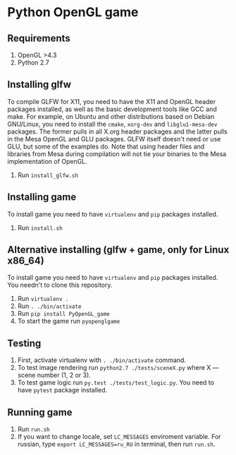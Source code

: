 # Python OpenGL game

## Requirements

1. OpenGL >4.3
2. Python 2.7

## Installing glfw

To compile GLFW for X11, you need to have the X11 and OpenGL header packages installed, as well as the basic development tools like GCC and make. For example, on Ubuntu and other distributions based on Debian GNU/Linux, you need to install the `cmake`, `xorg-dev` and `libglu1-mesa-dev` packages. The former pulls in all X.org header packages and the latter pulls in the Mesa OpenGL and GLU packages. GLFW itself doesn't need or use GLU, but some of the examples do. Note that using header files and libraries from Mesa during compilation will not tie your binaries to the Mesa implementation of OpenGL.

1. Run `install_glfw.sh`

## Installing game

To install game you need to have `virtualenv` and `pip` packages installed.

1. Run `install.sh`

## Alternative installing (glfw + game, only for Linux x86_64)

To install game you need to have `virtualenv` and `pip` packages installed. You needn't to clone this repository.

1. Run `virtualenv .`
2. Run `. ./bin/activate`
3. Run `pip install PyOpenGL_game`
4. To start the game run `pyopenglgame`

## Testing

1. First, activate virtualenv with `. ./bin/activate` command.
2. To test image rendering run `python2.7 ./tests/sceneX.py` where X &mdash; scene number (1, 2 or 3).
3. To test game logic run `py.test ./tests/test_logic.py`. You need to have `pytest` package installed.

## Running game

1. Run `run.sh`
2. If you want to change locale, set `LC_MESSAGES` enviroment variable. For russian, type `export LC_MESSAGES=ru_RU` in terminal, then run `run.sh`. 
